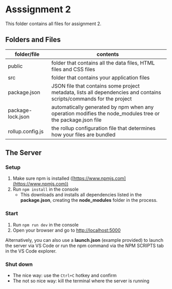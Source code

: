 # Asssignment 2

This folder contains all files for assignment 2.

## Folders and Files

| folder/file | contents |
| ------ | -------- |
| public | folder that contains all the data files, HTML files and CSS files |
| src    | folder that contains your application files |
| package.json | JSON file that contains some project metadata, lists all dependencies and contains scripts/commands for the project |
| package-lock.json | automatically generated by npm when any operation modifies the node_modules tree or the package.json file |
| rollup.config.js | the rollup configuration file that determines how your files are bundled |

## The Server

### Setup

1. Make sure npm is installed ([https://www.npmjs.com](https://www.npmjs.com))
2. Run `npm install` in the console
    - This downloads and installs all dependencies listed in the **package.json**, creating the **node_modules** folder in the process.

### Start

1. Run `npm run dev` in the console
2. Open your browser and go to [http://localhost:5000](http://localhost:5000)

Alternatively, you can also use a **launch.json** (example provided) to launch the server via VS Code
or run the npm command via the NPM SCRIPTS tab in the VS Code explorer.

### Shut down

* The nice way: use the `Ctrl+C` hotkey and confirm
* The not so nice way: kill the terminal where the server is running

